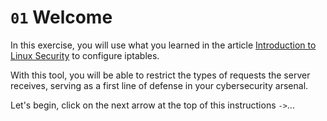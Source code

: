 # `01` Welcome

In this exercise, you will use what you learned in the article [Introduction to Linux Security](https://4geeks.com/lesson/introduction-to-linux-security) to configure iptables.

With this tool, you will be able to restrict the types of requests the server receives, serving as a first line of defense in your cybersecurity arsenal.

Let's begin, click on the next arrow at the top of this instructions `->`...
